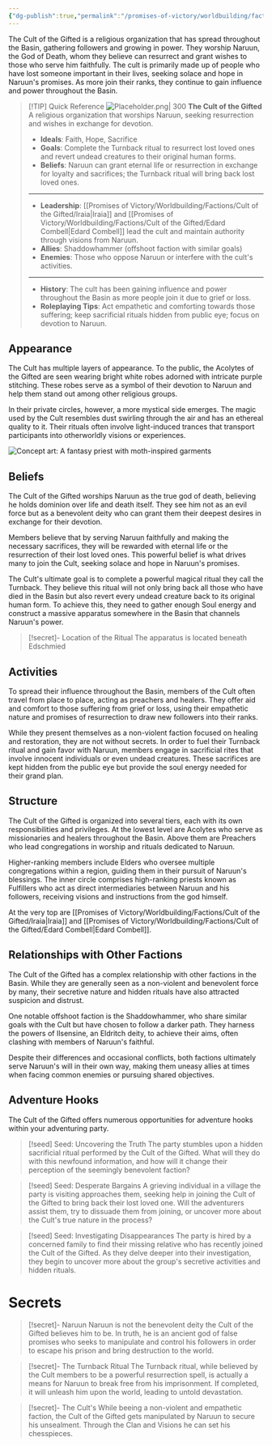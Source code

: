 ```yaml
---
{"dg-publish":true,"permalink":"/promises-of-victory/worldbuilding/factions/cult-of-the-gifted/the-cult-of-the-gifted/","title":"The Cult of the Gifted","noteIcon":"Faction","created":"2023-01-25T02:26:53.897+01:00","updated":"2023-04-02T01:03:22.084+02:00"}
---
```


The Cult of the Gifted is a religious organization that has spread throughout the Basin, gathering followers and growing in power. They worship Naruun, the God of Death, whom they believe can resurrect and grant wishes to those who serve him faithfully. The cult is primarily made up of people who have lost someone important in their lives, seeking solace and hope in Naruun's promises. As more join their ranks, they continue to gain influence and power throughout the Basin.

> [!TIP] Quick Reference
> ![Placeholder.png| 300](/img/user/resources/Pictures/Placeholder.png) 
> **The Cult of the Gifted** 
>  A religious organization that worships Naruun, seeking resurrection and wishes in exchange for devotion.
>- **Ideals**: Faith, Hope, Sacrifice
>- **Goals**: Complete the Turnback ritual to resurrect lost loved ones and revert undead creatures to their original human forms.
>- **Beliefs**: Naruun can grant eternal life or resurrection in exchange for loyalty and sacrifices; the Turnback ritual will bring back lost loved ones.
> ____
>- **Leadership**: [[Promises of Victory/Worldbuilding/Factions/Cult of the Gifted/Iraia\|Iraia]] and [[Promises of Victory/Worldbuilding/Factions/Cult of the Gifted/Edard Combell\|Edard Combell]] lead the cult and maintain authority through visions from Naruun.
>- **Allies**: Shaddowhammer (offshoot faction with similar goals)
>- **Enemies**: Those who oppose Naruun or interfere with the cult's activities.
>____
>-  **History**: The cult has been gaining influence and power throughout the Basin as more people join it due to grief or loss.
>- **Roleplaying Tips**: Act empathetic and comforting towards those suffering; keep sacrificial rituals hidden from public eye; focus on devotion to Naruun.

## Appearance

The Cult has multiple layers of appearance. To the public, the Acolytes of the Gifted are seen wearing bright white robes adorned with intricate purple stitching. These robes serve as a symbol of their devotion to Naruun and help them stand out among other religious groups.

In their private circles, however, a more mystical side emerges. The magic used by the Cult resembles dust swirling through the air and has an ethereal quality to it. Their rituals often involve light-induced trances that transport participants into otherworldly visions or experiences.


![Concept art: A fantasy priest with moth-inspired garments](/img/user/resources/Pictures/Shared_AI_Account_Concept_art_of_fantasy_priest_with_moth_inspi_0e3d639d-590b-4d7a-8cd5-79b3d9fc4928.png)

## Beliefs

The Cult of the Gifted worships Naruun as the true god of death, believing he holds dominion over life and death itself. They see him not as an evil force but as a benevolent deity who can grant them their deepest desires in exchange for their devotion.

Members believe that by serving Naruun faithfully and making the necessary sacrifices, they will be rewarded with eternal life or the resurrection of their lost loved ones. This powerful belief is what drives many to join the Cult, seeking solace and hope in Naruun's promises.

The Cult's ultimate goal is to complete a powerful magical ritual they call the Turnback. They believe this ritual will not only bring back all those who have died in the Basin but also revert every undead creature back to its original human form. To achieve this, they need to gather enough Soul energy and construct a massive apparatus somewhere in the Basin that channels Naruun's power.

>[!secret]- Location of the Ritual
>The apparatus is located beneath Edschmied

## Activities

To spread their influence throughout the Basin, members of the Cult often travel from place to place, acting as preachers and healers. They offer aid and comfort to those suffering from grief or loss, using their empathetic nature and promises of resurrection to draw new followers into their ranks.

While they present themselves as a non-violent faction focused on healing and restoration, they are not without secrets. In order to fuel their Turnback ritual and gain favor with Naruun, members engage in sacrificial rites that involve innocent individuals or even undead creatures. These sacrifices are kept hidden from the public eye but provide the soul energy needed for their grand plan.

## Structure

The Cult of the Gifted is organized into several tiers, each with its own responsibilities and privileges. At the lowest level are Acolytes who serve as missionaries and healers throughout the Basin. Above them are Preachers who lead congregations in worship and rituals dedicated to Naruun.

Higher-ranking members include Elders who oversee multiple congregations within a region, guiding them in their pursuit of Naruun's blessings. The inner circle comprises high-ranking priests known as Fulfillers who act as direct intermediaries between Naruun and his followers, receiving visions and instructions from the god himself.

At the very top are [[Promises of Victory/Worldbuilding/Factions/Cult of the Gifted/Iraia\|Iraia]] and [[Promises of Victory/Worldbuilding/Factions/Cult of the Gifted/Edard Combell\|Edard Combell]].

## Relationships with Other Factions

The Cult of the Gifted has a complex relationship with other factions in the Basin. While they are generally seen as a non-violent and benevolent force by many, their secretive nature and hidden rituals have also attracted suspicion and distrust.

One notable offshoot faction is the Shaddowhammer, who share similar goals with the Cult but have chosen to follow a darker path. They harness the powers of Ilsensine, an Eldritch deity, to achieve their aims, often clashing with members of Naruun's faithful.

Despite their differences and occasional conflicts, both factions ultimately serve Naruun's will in their own way, making them uneasy allies at times when facing common enemies or pursuing shared objectives.

## Adventure Hooks

The Cult of the Gifted offers numerous opportunities for adventure hooks within your adventuring party.

> [!seed] Seed: Uncovering the Truth
> The party stumbles upon a hidden sacrificial ritual performed by the Cult of the Gifted. What will they do with this newfound information, and how will it change their perception of the seemingly benevolent faction?

>[!seed] Seed: Desperate Bargains
> A grieving individual in a village the party is visiting approaches them, seeking help in joining the Cult of the Gifted to bring back their lost loved one. Will the adventurers assist them, try to dissuade them from joining, or uncover more about the Cult's true nature in the process?

> [!seed] Seed: Investigating Disappearances
> The party is hired by a concerned family to find their missing relative who has recently joined the Cult of the Gifted. As they delve deeper into their investigation, they begin to uncover more about the group's secretive activities and hidden rituals.

# Secrets

>[!secret]- Naruun
Naruun is not the benevolent deity the Cult of the Gifted believes him to be. In truth, he is an ancient god of false promises who seeks to manipulate and control his followers in order to escape his prison and bring destruction to the world.

> [!secret]- The Turnback Ritual
The Turnback ritual, while believed by the Cult members to be a powerful resurrection spell, is actually a means for Naruun to break free from his imprisonment. If completed, it will unleash him upon the world, leading to untold devastation.

> [!secret]- The Cult's
While beeing a non-violent and empathetic faction, the Cult of the Gifted gets manipulated by Naruun to secure his unsealment. Through the Clan and Visions he can set his chesspieces.



